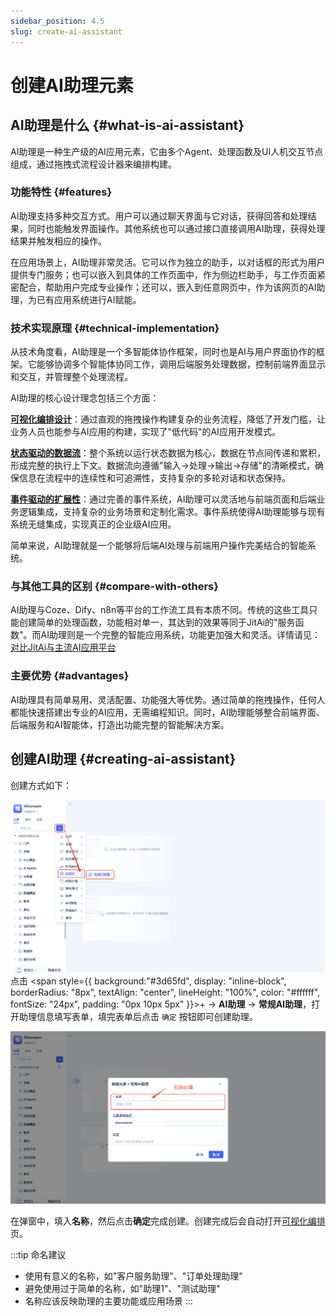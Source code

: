 ```yaml
---
sidebar_position: 4.5
slug: create-ai-assistant
---
```


# 创建AI助理元素 

## AI助理是什么 {#what-is-ai-assistant}
AI助理是一种生产级的AI应用元素，它由多个Agent、处理函数及UI人机交互节点组成，通过拖拽式流程设计器来编排构建。

### 功能特性 {#features}
AI助理支持多种交互方式。用户可以通过聊天界面与它对话，获得回答和处理结果，同时也能触发界面操作。其他系统也可以通过接口直接调用AI助理，获得处理结果并触发相应的操作。

在应用场景上，AI助理非常灵活。它可以作为独立的助手，以对话框的形式为用户提供专门服务；也可以嵌入到具体的工作页面中，作为侧边栏助手，与工作页面紧密配合，帮助用户完成专业操作；还可以，嵌入到任意网页中，作为该网页的AI助理，为已有应用系统进行AI赋能。

### 技术实现原理 {#technical-implementation}

从技术角度看，AI助理是一个多智能体协作框架，同时也是AI与用户界面协作的框架。它能够协调多个智能体协同工作，调用后端服务处理数据，控制前端界面显示和交互，并管理整个处理流程。

AI助理的核心设计理念包括三个方面：

[**可视化编排设计**](./process-orchestration-node-configuration)：通过直观的拖拽操作构建复杂的业务流程，降低了开发门槛，让业务人员也能参与AI应用的构建，实现了"低代码"的AI应用开发模式。

[**状态驱动的数据流**](./ai-assistant-state)：整个系统以运行状态数据为核心，数据在节点间传递和累积，形成完整的执行上下文。数据流向遵循"输入→处理→输出→存储"的清晰模式，确保信息在流程中的连续性和可追溯性，支持复杂的多轮对话和状态保持。

[**事件驱动的扩展性**](./ai-assistant-event.md)：通过完善的事件系统，AI助理可以灵活地与前端页面和后端业务逻辑集成，支持复杂的业务场景和定制化需求。事件系统使得AI助理能够与现有系统无缝集成，实现真正的企业级AI应用。

简单来说，AI助理就是一个能够将后端AI处理与前端用户操作完美结合的智能系统。

### 与其他工具的区别 {#compare-with-others}

AI助理与Coze、Dify、n8n等平台的工作流工具有本质不同。传统的这些工具只能创建简单的处理函数，功能相对单一，其达到的效果等同于JitAi的"服务函数"。而AI助理则是一个完整的智能应用系统，功能更加强大和灵活。详情请见：[对比JitAi与主流AI应用平台](../../tutorial/jitai-comparison)

### 主要优势 {#advantages}

AI助理具有简单易用、灵活配置、功能强大等优势。通过简单的拖拽操作，任何人都能快速搭建出专业的AI应用，无需编程知识。同时，AI助理能够整合前端界面、后端服务和AI智能体，打造出功能完整的智能解决方案。


## 创建AI助理 {#creating-ai-assistant}

创建方式如下：

![创建AI助理-入口](./img/assistant/create-assistant.png)
点击 <span style={{ background:"#3d65fd", display: "inline-block", borderRadius: "8px", textAlign: "center", lineHeight: "100%", color: "#ffffff", fontSize: "24px", padding: "0px 10px 5px" }}>+</span>  → **AI助理** → **常规AI助理**，打开助理信息填写表单，填完表单后点击 `确定` 按钮即可创建助理。

![创建AI助理-表单](./img/assistant/create-form.png)

在弹窗中，填入**名称**，然后点击**确定**完成创建。创建完成后会自动打开[可视化编排](./process-orchestration-node-configuration)页。

:::tip 命名建议
- 使用有意义的名称，如"客户服务助理"、"订单处理助理"
- 避免使用过于简单的名称，如"助理1"、"测试助理"
- 名称应该反映助理的主要功能或应用场景
:::
